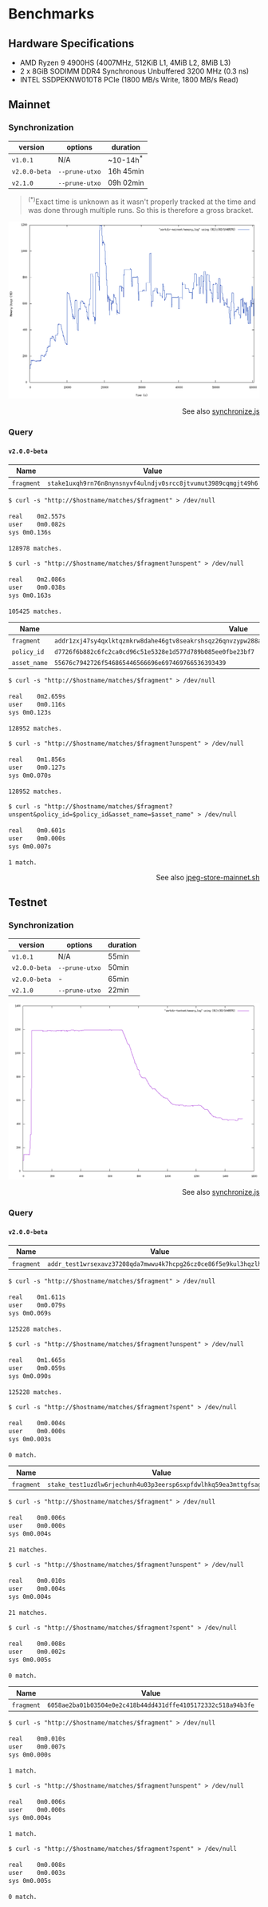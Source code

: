 # Benchmarks

## Hardware Specifications

- AMD Ryzen 9 4900HS (4007MHz, 512KiB L1, 4MiB L2, 8MiB L3)
- 2 x 8GiB SODIMM DDR4 Synchronous Unbuffered 3200 MHz (0.3 ns)
- INTEL SSDPEKNW010T8 PCIe (1800 MB/s Write,  1800 MB/s Read)

## Mainnet

### Synchronization

| version       | options        | duration             |
| ---           | ---            | ---                  |
| `v1.0.1`      | N/A            | ~10-14h<sup>\*</sup> |
| `v2.0.0-beta` | `--prune-utxo` | 16h 45min            |
| `v2.1.0`      | `--prune-utxo` | 09h 02min            |

> <sup>(\*)</sup>Exact time is unknown as it wasn't properly tracked at the time and was done through multiple runs. So this is therefore a gross bracket.


![](./plots/v2.0.0-beta-mainnet.png)

<p align="right">
  See also <a href="./synchronize.js">synchronize.js</a>
</p>

### Query

#### `v2.0.0-beta`

Name         | Value
---          | ---
`fragment`   | `stake1uxqh9rn76n8nynsnyvf4ulndjv0srcc8jtvumut3989cqmgjt49h6`

```console
$ curl -s "http://$hostname/matches/$fragment" > /dev/null

real	0m2.557s
user	0m0.082s
sys	0m0.136s

128978 matches.
```

```console
$ curl -s "http://$hostname/matches/$fragment?unspent" > /dev/null

real	0m2.086s
user	0m0.038s
sys	0m0.163s

105425 matches.
```


Name         | Value
---          | ---
`fragment`   | `addr1zxj47sy4qxlktqzmkrw8dahe46gtv8seakrshsqz26qnvzypw288a4x0xf8pxgcntelxmyclq83s0ykeehchz2wtspksr3q9nx`
`policy_id`  | `d7726f6b882c6fc2ca0cd96c51e5328e1d577d789b085ee0fbe23bf7`
`asset_name` | `55676c7942726f546865446566696e697469766536393439`

```console
$ curl -s "http://$hostname/matches/$fragment" > /dev/null

real	0m2.659s
user	0m0.116s
sys	0m0.123s

128952 matches.
```

```console
$ curl -s "http://$hostname/matches/$fragment?unspent" > /dev/null

real	0m1.856s
user	0m0.127s
sys	0m0.070s

128952 matches.
```

```console
$ curl -s "http://$hostname/matches/$fragment?unspent&policy_id=$policy_id&asset_name=$asset_name" > /dev/null

real	0m0.601s
user	0m0.000s
sys	0m0.007s

1 match.
```

<p align="right">
  See also <a href="./jpeg-store-mainnet.sh">jpeg-store-mainnet.sh</a>
</p>

## Testnet

### Synchronization

| version       | options        | duration |
| ---           | ---            | ---      |
| `v1.0.1`      | N/A            | 55min    |
| `v2.0.0-beta` | `--prune-utxo` | 50min    |
| `v2.0.0-beta` | \-             | 65min    |
| `v2.1.0`      | `--prune-utxo` | 22min    |

![](./plots/v2.0.0-beta-testnet.png)

<p align="right">
  See also <a href="./synchronize.js">synchronize.js</a>
</p>

### Query

#### `v2.0.0-beta`

Name         | Value
---          | ---
`fragment`   | `addr_test1wrsexavz37208qda7mwwu4k7hcpg26cz0ce86f5e9kul3hqzlh22t`

```console
$ curl -s "http://$hostname/matches/$fragment" > /dev/null

real	0m1.611s
user	0m0.079s
sys	0m0.069s

125228 matches.
```

```console
$ curl -s "http://$hostname/matches/$fragment?unspent" > /dev/null

real	0m1.665s
user	0m0.059s
sys	0m0.090s

125228 matches.
```

```console
$ curl -s "http://$hostname/matches/$fragment?spent" > /dev/null

real	0m0.004s
user	0m0.000s
sys	0m0.003s

0 match.
```


Name         | Value
---          | ---
`fragment`   | `stake_test1uzdlw6rjechunh4u03p3eersp6sxpfdwlhkq59ea3mttgfsag8smr`

```console
$ curl -s "http://$hostname/matches/$fragment" > /dev/null

real	0m0.006s
user	0m0.000s
sys	0m0.004s

21 matches.
```

```console
$ curl -s "http://$hostname/matches/$fragment?unspent" > /dev/null

real	0m0.010s
user	0m0.004s
sys	0m0.004s

21 matches.
```

```console
$ curl -s "http://$hostname/matches/$fragment?spent" > /dev/null

real	0m0.008s
user	0m0.002s
sys	0m0.005s

0 match.
```


Name         | Value
---          | ---
`fragment`   | `6058ae2ba01b03504e0e2c418b44dd431dffe4105172332c518a94b3fe`

```console
$ curl -s "http://$hostname/matches/$fragment" > /dev/null

real	0m0.010s
user	0m0.007s
sys	0m0.000s

1 match.
```

```console
$ curl -s "http://$hostname/matches/$fragment?unspent" > /dev/null

real	0m0.006s
user	0m0.000s
sys	0m0.004s

1 match.
```

```console
$ curl -s "http://$hostname/matches/$fragment?spent" > /dev/null

real	0m0.008s
user	0m0.003s
sys	0m0.005s

0 match.
```
